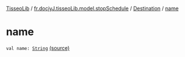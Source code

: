 [TisseoLib](../../index.md) / [fr.docjyJ.tisseoLib.model.stopSchedule](../index.md) / [Destination](index.md) / [name](./name.md)

# name

`val name: `[`String`](https://kotlinlang.org/api/latest/jvm/stdlib/kotlin/-string/index.html) [(source)](https://github.com/docjyJ/TisseoLib/tree/master/src/main/kotlin/fr/docjyJ/tisseoLib/model/stopSchedule/Destination.kt#L17)